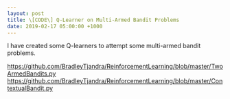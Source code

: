 ```yaml
---
layout: post
title: \[CODE\] Q-Learner on Multi-Armed Bandit Problems
date: 2019-02-17 05:00:00 +1000
---
```


I have created some Q-learners to attempt some multi-armed bandit problems.

https://github.com/BradleyTjandra/ReinforcementLearning/blob/master/TwoArmedBandits.py
https://github.com/BradleyTjandra/ReinforcementLearning/blob/master/ContextualBandit.py
